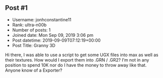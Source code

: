 ## Post #1
- Username: jonhconstantine11
- Rank: ultra-n00b
- Number of posts: 1
- Joined date: Mon Sep 09, 2019 3:06 pm
- Post datetime: 2019-09-09T07:12:19+00:00
- Post Title: Granny 3D

Hi there, I was able to use a script to get some UGX files into max as well as their textures. How would I export them into .GRN / .GR2? I'm not in any position to spend 10K nor do I have the money to throw away like that. Anyone know of a Exporter?
